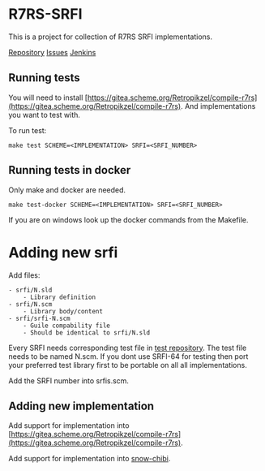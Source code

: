 # R7RS-SRFI

This is a project for collection of R7RS SRFI implementations.

[Repository](https://github.com/srfi-explorations/r7rs-srfi)
[Issues](https://github.com/srfi-explorations/r7rs-srfi/issues)
[Jenkins](https://jenkins.scheme.org/job/r7rs_srfi/job/r7rs-srfi/)


## Running tests

You will need to install
[https://gitea.scheme.org/Retropikzel/compile-r7rs](https://gitea.scheme.org/Retropikzel/compile-r7rs).
And implementations you want to test with.

To run test:

    make test SCHEME=<IMPLEMENTATION> SRFI=<SRFI_NUMBER>

## Running tests in docker

Only make and docker are needed.

    make test-docker SCHEME=<IMPLEMENTATION> SRFI=<SRFI_NUMBER>

If you are on windows look up the docker commands from the Makefile.

# Adding new srfi

Add files:

    - srfi/N.sld
        - Library definition
    - srfi/N.scm
        - Library body/content
    - srfi/srfi-N.scm
        - Guile compability file
        - Should be identical to srfi/N.sld


Every SRFI needs corresponding test file in [test repository](https://github.com/srfi-explorations/srfi-test).
The test file needs to be named N.scm. If you dont use SRFI-64 for testing then
port your preferred test library first to be portable on all all implementations.

Add the SRFI number into srfis.scm.

## Adding new implementation

Add support for implementation
into [https://gitea.scheme.org/Retropikzel/compile-r7rs](https://gitea.scheme.org/Retropikzel/compile-r7rs).

Add support for implementation
into [snow-chibi](https://github.com/ashinn/chibi-scheme).
